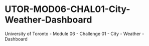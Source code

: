 # UTOR-MOD06-CHAL01-City-Weather-Dashboard
University of Toronto - Module 06 - Challenge 01 - City - Weather - Dashboard
